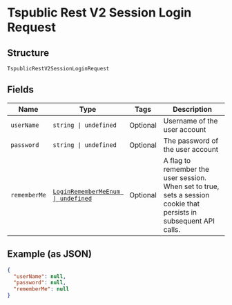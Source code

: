 
# Tspublic Rest V2 Session Login Request

## Structure

`TspublicRestV2SessionLoginRequest`

## Fields

| Name | Type | Tags | Description |
|  --- | --- | --- | --- |
| `userName` | `string \| undefined` | Optional | Username of the user account |
| `password` | `string \| undefined` | Optional | The password of the user account |
| `rememberMe` | [`LoginRememberMeEnum \| undefined`](../../doc/models/login-remember-me-enum.md) | Optional | A flag to remember the user session. When set to true, sets a session cookie that persists in subsequent API calls. |

## Example (as JSON)

```json
{
  "userName": null,
  "password": null,
  "rememberMe": null
}
```

